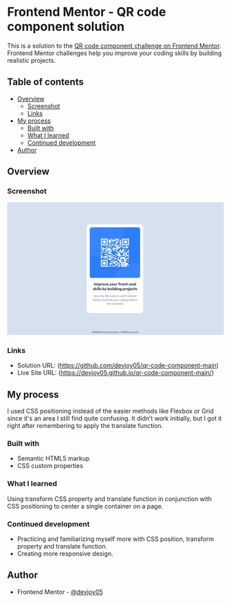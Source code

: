 # Frontend Mentor - QR code component solution

This is a solution to the [QR code component challenge on Frontend Mentor](https://www.frontendmentor.io/challenges/qr-code-component-iux_sIO_H). Frontend Mentor challenges help you improve your coding skills by building realistic projects. 

## Table of contents

- [Overview](#overview)
  - [Screenshot](#screenshot)
  - [Links](#links)
- [My process](#my-process)
  - [Built with](#built-with)
  - [What I learned](#what-i-learned)
  - [Continued development](#continued-development)
- [Author](#author)


## Overview

### Screenshot

![](images/qrcodewebscreenshot.jpeg)

### Links

- Solution URL: (https://github.com/devjoy05/qr-code-component-main)
- Live Site URL: (https://devjoy05.github.io/qr-code-component-main/)

## My process

I used CSS positioning instead of the easier methods like Flexbox or Grid since it's an area I still find quite confusing. It didn’t work initially, but I got it right after remembering to apply the translate function.

### Built with

- Semantic HTML5 markup
- CSS custom properties


### What I learned
Using transform CSS property and translate function in conjunction with CSS positioning to center a single container on a page.


### Continued development

- Practicing and familiarizing myself more with CSS position, transform property and translate function.
- Creating more responsive design.


## Author

- Frontend Mentor - [@devjoy05](https://www.frontendmentor.io/profile/devjoy05)
